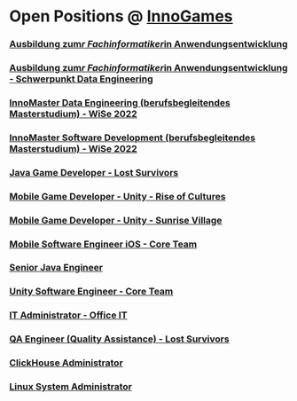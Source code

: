 # Open Positions @ [InnoGames](https://www.innogames.com/career/detail/job?s=github_jobs_repo)

### [Ausbildung zum*r Fachinformatiker*in Anwendungsentwicklung](ausbildung-zum-r-fachinformatiker-in-anwendungsentwicklung.md)
### [Ausbildung zum*r Fachinformatiker*in Anwendungsentwicklung - Schwerpunkt Data Engineering](ausbildung-zum-r-fachinformatiker-in-anwendungsentwicklung-schwerpunkt-data-engineering.md)
### [InnoMaster Data Engineering \(berufsbegleitendes Masterstudium\) - WiSe 2022](innomaster-data-engineering-berufsbegleitendes-masterstudium-wise-2022.md)
### [InnoMaster Software Development \(berufsbegleitendes Masterstudium\) - WiSe 2022](innomaster-software-development-berufsbegleitendes-masterstudium-wise-2022.md)
### [Java Game Developer - Lost Survivors](java-game-developer-lost-survivors.md)
### [Mobile Game Developer - Unity - Rise of Cultures](mobile-game-developer-unity-rise-of-cultures.md)
### [Mobile Game Developer - Unity - Sunrise Village](mobile-game-developer-unity-sunrise-village.md)
### [Mobile Software Engineer iOS - Core Team](mobile-software-engineer-ios-core-team.md)
### [Senior Java Engineer](senior-java-engineer.md)
### [Unity Software Engineer - Core Team](unity-software-engineer-core-team.md)
### [IT Administrator - Office IT](it-administrator-office-it.md)
### [QA Engineer \(Quality Assistance\) - Lost Survivors](qa-engineer-quality-assistance-lost-survivors.md)
### [ClickHouse Administrator](clickhouse-administrator.md)
### [Linux System Administrator](linux-system-administrator.md)
